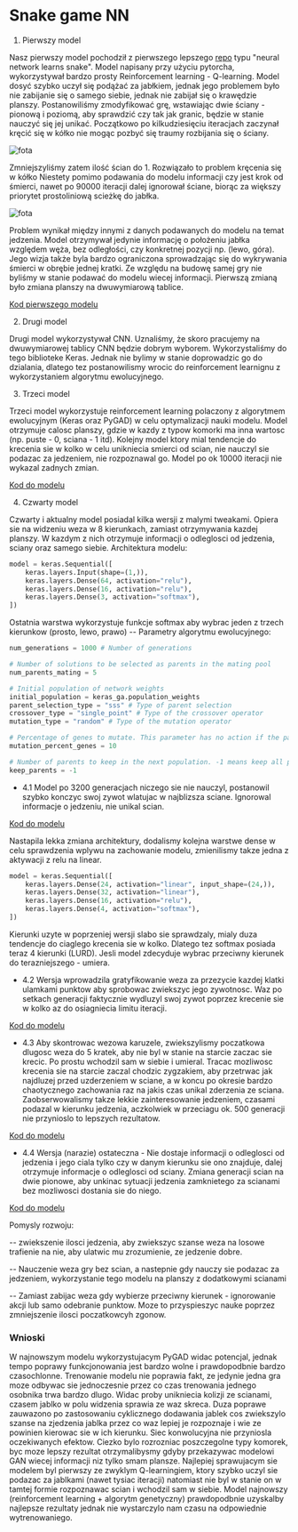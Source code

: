 # Snake game NN

1. Pierwszy model

Nasz pierwszy model pochodził z pierwszego lepszego [repo](https://github.com/python-engineer/snake-ai-pytorch) typu "neural network learns snake". Model napisany przy użyciu pytorcha, wykorzystywał bardzo prosty Reinforcement learning - Q-learning. Model dosyć szybko uczył się podążać za jabłkiem, jednak jego problemem było nie zabijanie się o samego siebie, jednak nie zabijał się o krawędzie planszy. Postanowiliśmy zmodyfikować grę, wstawiając dwie ściany - pionową i poziomą, aby sprawdzić czy tak jak granic, będzie w stanie nauczyć się jej unikać. Początkowo po kilkudziesięciu iteracjach zaczynał kręcić się w kółko nie mogąc pozbyć się traumy rozbijania się o ściany. 
	
![fota](https://puu.sh/J4VAF/28e40355cb.gif)

Zmniejszyliśmy zatem ilość ścian do 1. Rozwiązało to problem kręcenia się w kółko Niestety pomimo podawania do modelu informacji czy jest krok od śmierci, nawet po 90000 iteracji dalej ignorował ściane, biorąc za większy priorytet prostoliniową scieżkę do jabłka.

![fota](https://puu.sh/J4VB1/72dcbd8cdc.gif)

 Problem wynikał między innymi z danych podawanych do modelu na temat jedzenia. Model otrzymywał jedynie informację o położeniu jabłka względem węża, bez odległości, czy konkretnej pozycji np. (lewo, góra). Jego wizja także byla bardzo ograniczona sprowadzając się do wykrywania śmierci w obrębie jednej kratki. Ze względu na budowę samej gry nie byliśmy w stanie podawać do modelu wiecej informacji. Pierwszą zmianą było zmiana planszy na dwuwymiarową tablice.
 
 [Kod pierwszego modelu](https://github.com/Ziobrowskyy/AI-project/blob/master/Snake/model.py)

2. Drugi model

Drugi model wykorzystywał CNN. Uznaliśmy, że skoro pracujemy na dwuwymiarowej tablicy CNN będzie dobrym wyborem. Wykorzystaliśmy do tego biblioteke Keras.
Jednak nie bylimy w stanie doprowadzic go do dzialania, dlatego tez postanowilismy wrocic do reinforcement learnignu z wykorzystaniem algorytmu ewolucyjnego.

3. Trzeci model

Trzeci model wykorzystuje reinforcement learning polaczony z algorytmem ewolucyjnym (Keras oraz PyGAD) w celu optymalizacji nauki modelu. Model otrzymuje calosc planszy, gdzie w kazdy z typow komorki ma inna wartosc (np. puste - 0, sciana - 1 itd).  Kolejny model ktory mial tendencje do krecenia sie w kolko w celu unikniecia smierci od scian, nie nauczyl sie podazac za jedzeniem, nie rozpoznawal go. Model po ok 10000 iteracji nie wykazal zadnych zmian.

[Kod do modelu](https://github.com/Ziobrowskyy/AI-project/blob/develop/NewSnake/model.py)

4. Czwarty model

Czwarty i aktualny model posiadal kilka wersji z malymi tweakami.
Opiera sie na widzeniu weza w 8 kierunkach, zamiast otrzymywania kazdej planszy. W kazdym z nich otrzymuje informacji o odleglosci od jedzenia, sciany oraz samego siebie. 
Architektura modelu: 

```python
model = keras.Sequential([
	keras.layers.Input(shape=(1,)),
	keras.layers.Dense(64, activation="relu"),
	keras.layers.Dense(16, activation="relu"),
	keras.layers.Dense(3, activation="softmax"),
])
```
Ostatnia warstwa wykorzystuje funkcje softmax aby wybrac jeden z trzech kierunkow (prosto, lewo, prawo)
-- Parametry algorytmu ewolucyjnego:
```python
num_generations = 1000 # Number of generations

# Number of solutions to be selected as parents in the mating pool
num_parents_mating = 5

# Initial population of network weights
initial_population = keras_ga.population_weights
parent_selection_type = "sss" # Type of parent selection
crossover_type = "single_point" # Type of the crossover operator
mutation_type = "random" # Type of the mutation operator

# Percentage of genes to mutate. This parameter has no action if the parameter mutation_num_genes exists
mutation_percent_genes = 10

# Number of parents to keep in the next population. -1 means keep all parents and 0 means keep nothing
keep_parents = -1
```
- 4.1 Model po 3200 generacjach niczego sie nie nauczyl, postanowil szybko konczyc swoj  zywot wlatujac w najblizsza sciane. Ignorowal informacje o jedzeniu, nie unikal scian. 

[Kod do modelu](https://github.com/Ziobrowskyy/AI-project/blob/develop/NewSnake/model.py) 

Nastapila lekka zmiana architektury, dodalismy kolejna warstwe dense w celu sprawdzenia  wplywu na zachowanie modelu, zmienilismy takze jedna z aktywacji z relu na linear.
```python
model = keras.Sequential([
	keras.layers.Dense(24, activation="linear", input_shape=(24,)),
	keras.layers.Dense(32, activation="linear"),
	keras.layers.Dense(16, activation="relu"),
	keras.layers.Dense(4, activation="softmax"),
])
```
Kierunki uzyte w poprzeniej wersji slabo sie sprawdzaly, mialy duza tendencje do ciaglego krecenia sie w kolko. Dlatego tez softmax posiada teraz 4 kierunki (LURD). Jesli model zdecyduje wybrac przeciwny kierunek do terazniejszego - umiera. 

- 4.2 Wersja wprowadzila gratyfikowanie weza za przezycie kazdej klatki ulamkami punktow aby sprobowac zwiekszyc jego zywotnosc. Waz po setkach generacji faktycznie wydluzyl swoj zywot poprzez krecenie sie w kolko az do osiagniecia limitu iteracji.

[Kod do modelu](https://github.com/Ziobrowskyy/AI-project/blob/develop/NewSnake2/model.py)

- 4.3 Aby skontrowac wezowa karuzele, zwiekszylismy poczatkowa dlugosc weza do 5 kratek, aby nie byl w stanie na starcie zaczac sie krecic. Po prostu wchodzil sam w siebie i umieral. Tracac mozliwosc krecenia sie na starcie zaczal chodzic zygzakiem, aby przetrwac jak najdluzej przed uzderzeniem w sciane, a w koncu po okresie bardzo chaotycznego zachowania raz na jakis czas unikal zderzenia ze sciana. Zaobserwowalismy takze lekkie zainteresowanie jedzeniem, czasami podazal w kierunku jedzenia, aczkolwiek w przeciagu ok. 500 generacji nie przynioslo to lepszych rezultatow.

[Kod do modelu](https://github.com/Ziobrowskyy/AI-project/blob/develop/NewSnake3/model.py)

- 4.4 Wersja (narazie) ostateczna - Nie dostaje informacji o odleglosci od jedzenia i jego ciala tylko czy w danym kierunku sie ono znajduje, dalej otrzymuje informacje o odleglosci od sciany. Zmiana generacji scian na dwie pionowe, aby unkinac sytuacji jedzenia zamknietego za scianami bez mozliwosci dostania sie do niego.

[Kod do modelu](https://github.com/Ziobrowskyy/AI-project/blob/develop/NewSnake4/model.py)

Pomysly rozwoju:

-- zwiekszenie ilosci jedzenia, aby zwiekszyc szanse weza na losowe trafienie na nie, aby ulatwic mu zrozumienie, ze jedzenie dobre.

-- Nauczenie weza gry bez scian, a nastepnie gdy nauczy sie podazac za jedzeniem, wykorzystanie tego modelu na planszy z dodatkowymi scianami

-- Zamiast zabijac weza gdy wybierze przeciwny kierunek - ignorowanie akcji lub samo odebranie punktow. Moze to przyspieszyc nauke poprzez zmniejszenie ilosci poczatkowcyh zgonow.

### Wnioski

W najnowszym modelu wykorzystujacym PyGAD widac potencjal, jednak tempo poprawy funkcjonowania jest bardzo wolne i prawdopodbnie bardzo czasochlonne. Trenowanie modelu nie poprawia fakt, ze jedynie jedna gra moze odbywac sie jednoczesnie przez co czas trenowania jednego osobnika trwa bardzo dlugo. Widac proby unikniecia kolizji ze scianami, czasem jablko w polu widzenia sprawia ze waz skreca. Duza poprawe zauwazono po zastosowaniu cyklicznego dodawania jablek cos zwiekszylo szanse na zjedzenia jablka przez co waz lepiej je rozpoznaje i wie ze powinien kierowac sie w ich kierunku. Siec konwolucyjna nie przyniosla oczekiwanych efektow. Ciezko bylo rozrozniac poszczegolne typy komorek, byc moze lepszy rezultat otrzymalibysmy gdyby przekazywac modelowi GAN wiecej informacji niz tylko smam plansze. Najlepiej sprawujacym sie modelem byl pierwszy ze zwyklym Q-learningiem, ktory szybko uczyl sie podazac za jablkami (nawet tysiac iteracji) natomiast nie byl w stanie on w tamtej formie rozpoznawac scian i wchodzil sam w siebie. Model najnowszy (reinforcement learning + algorytm genetyczny) prawdopodbnie uzyskalby najlepsze rezultaty jednak nie wystarczylo nam czasu na odpowiednie wytrenowaniego.
